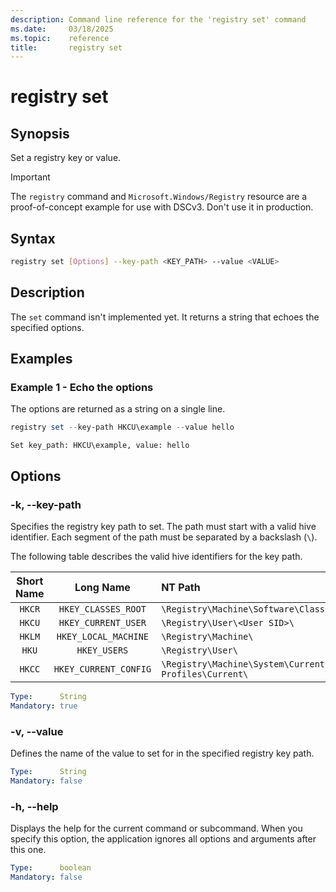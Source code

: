 ```yaml
---
description: Command line reference for the 'registry set' command
ms.date:     03/18/2025
ms.topic:    reference
title:       registry set
---
```


# registry set

## Synopsis

Set a registry key or value.

> [!IMPORTANT]
> The `registry` command and `Microsoft.Windows/Registry` resource are a proof-of-concept example
> for use with DSCv3. Don't use it in production.

## Syntax

```sh
registry set [Options] --key-path <KEY_PATH> --value <VALUE>
```

## Description

The `set` command isn't implemented yet. It returns a string that echoes the specified options.

## Examples

### Example 1 - Echo the options

<a id="example-1"></a>

The options are returned as a string on a single line.

```powershell
registry set --key-path HKCU\example --value hello
```

```Output
Set key_path: HKCU\example, value: hello
```

## Options

### -k, --key-path

<a id="-k"></a>
<a id="--key-path"></a>

Specifies the registry key path to set. The path must start with a valid hive identifier. Each
segment of the path must be separated by a backslash (`\`).

The following table describes the valid hive identifiers for the key path.

| Short Name |       Long Name       |                                 NT Path                                 |
| :--------: | :-------------------: | :---------------------------------------------------------------------- |
|   `HKCR`   |  `HKEY_CLASSES_ROOT`  | `\Registry\Machine\Software\Classes\`                                   |
|   `HKCU`   |  `HKEY_CURRENT_USER`  | `\Registry\User\<User SID>\`                                            |
|   `HKLM`   | `HKEY_LOCAL_MACHINE`  | `\Registry\Machine\`                                                    |
|   `HKU`    |     `HKEY_USERS`      | `\Registry\User\`                                                       |
|   `HKCC`   | `HKEY_CURRENT_CONFIG` | `\Registry\Machine\System\CurrentControlSet\Hardware Profiles\Current\` |

```yaml
Type:      String
Mandatory: true
```

### -v, --value

<a id="-v"></a>
<a id="--value"></a>

Defines the name of the value to set for in the specified registry key path.

```yaml
Type:      String
Mandatory: false
```

### -h, --help

<a id="-h"></a>
<a id="--help"></a>

Displays the help for the current command or subcommand. When you specify this option, the
application ignores all options and arguments after this one.

```yaml
Type:      boolean
Mandatory: false
```
